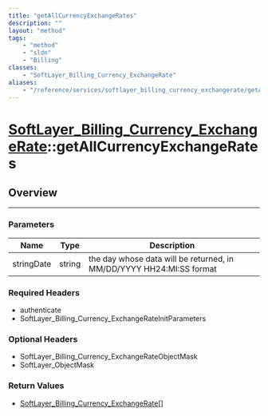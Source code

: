 ```yaml
---
title: "getAllCurrencyExchangeRates"
description: ""
layout: "method"
tags:
    - "method"
    - "sldn"
    - "Billing"
classes:
    - "SoftLayer_Billing_Currency_ExchangeRate"
aliases:
    - "/reference/services/softlayer_billing_currency_exchangerate/getAllCurrencyExchangeRates"
---
```

# [SoftLayer_Billing_Currency_ExchangeRate](/reference/services/SoftLayer_Billing_Currency_ExchangeRate)::getAllCurrencyExchangeRates




## Overview 


-----

### Parameters 
|Name | Type | Description |
| --- | --- | --- |
|stringDate| string| the day whose data will be returned, in MM/DD/YYYY HH24:MI:SS format|


### Required Headers
* authenticate
* SoftLayer_Billing_Currency_ExchangeRateInitParameters


### Optional Headers
* SoftLayer_Billing_Currency_ExchangeRateObjectMask
* SoftLayer_ObjectMask

### Return Values
* <a href='/reference/datatypes/SoftLayer_Billing_Currency_ExchangeRate'>SoftLayer_Billing_Currency_ExchangeRate[] </a>




